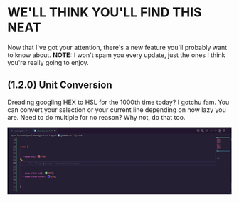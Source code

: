 # WE'LL THINK YOU'LL FIND THIS NEAT

Now that I've got your attention, there's a new feature you'll probably want to know about.
**NOTE:** I won't spam you every update, just the ones I think you're really going to enjoy.

## (1.2.0) Unit Conversion

Dreading googling HEX to HSL for the 1000th time today? I gotchu fam. You can convert your selection or your current line depending on how lazy you are. Need to do multiple for no reason? Why not, do that too.

![Convert Demo](https://github.com/dexxiez/shadcn-hsl-preview/raw/main/images/convert.gif?raw=true "Demo Time")
